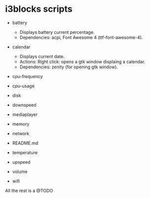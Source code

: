 # i3blocks scripts #

- battery
	+ Displays battery current percentage.
	+ Dependencies: acpi, Font Awesome 4 (ttf-font-awesome-4).

- calendar
	+ Displays current date.
	+ Actions:
		Right click: opens a gtk window displaing a calendar.
	+ Dependencies: zenity (for opening gtk window).  

- cpu-frequency
- cpu-usage
- disk
- downspeed
- mediaplayer
- memory
- network
- README.md
- temperature
- upspeed
- volume
- wifi

All the rest is a @TODO
